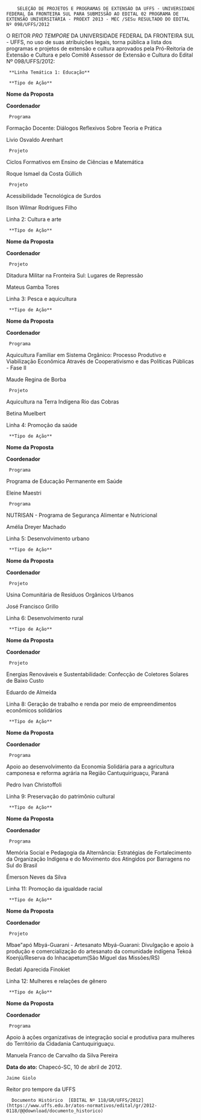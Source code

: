         SELEÇÃO DE PROJETOS E PROGRAMAS DE EXTENSÃO DA UFFS - UNIVERSIDADE FEDERAL DA FRONTEIRA SUL PARA SUBMISSÃO AO EDITAL 02 PROGRAMA DE EXTENSÃO UNIVERSITÁRIA - PROEXT 2013 - MEC /SESu RESULTADO DO EDITAL Nº 098/UFFS/2012  

O REITOR *PRO TEMPORE* DA UNIVERSIDADE FEDERAL DA FRONTEIRA SUL - UFFS, no uso de suas atribuições legais, torna pública a lista dos programas e projetos de extensão e cultura aprovados pela Pró-Reitoria de Extensão e Cultura e pelo Comitê Assessor de Extensão e Cultura do Edital Nº 098/UFFS/2012:

     **Linha Temática 1: Educação**

     **Tipo de Ação**

   **Nome da Proposta**

   **Coordenador**

     Programa

   Formação Docente: Diálogos Reflexivos Sobre Teoria e Prática

   Livio Osvaldo Arenhart

     Projeto

   Ciclos Formativos em Ensino de Ciências e Matemática

   Roque Ismael da Costa Güllich

     Projeto

   Acessibilidade Tecnológica de Surdos

   Ilson Wilmar Rodrigues Filho

          

 Linha 2: Cultura e arte

  

     **Tipo de Ação**

   **Nome da Proposta**

   **Coordenador**

     Projeto

   Ditadura Militar na Fronteira Sul: Lugares de Repressão

   Mateus Gamba Tores

  

      

      

 Linha 3: Pesca e aquicultura

  

     **Tipo de Ação**

   **Nome da Proposta**

   **Coordenador**

     Programa

   Aquicultura Familiar em Sistema Orgânico: Processo Produtivo e Viabilização Econômica Através de Cooperativismo e das Políticas Públicas - Fase II

   Maude Regina de Borba

  

     Projeto

   Aquicultura na Terra Indígena Rio das Cobras

   Betina Muelbert

          

 Linha 4: Promoção da saúde

  

     **Tipo de Ação**

   **Nome da Proposta**

   **Coordenador**

     Programa

   Programa de Educação Permanente em Saúde

   Eleine Maestri

     Programa

   NUTRISAN - Programa de Segurança Alimentar e Nutricional

   Amélia Dreyer Machado

  

      

      

 Linha 5: Desenvolvimento urbano

  

     **Tipo de Ação**

   **Nome da Proposta**

   **Coordenador**

     Projeto

   Usina Comunitária de Resíduos Orgânicos Urbanos

   José Francisco Grillo

          

 Linha 6: Desenvolvimento rural

  

     **Tipo de Ação**

   **Nome da Proposta**

   **Coordenador**

     Projeto 

   Energias Renováveis e Sustentabilidade: Confecção de Coletores Solares de Baixo Custo

   Eduardo de Almeida

  

      

      

 Linha 8: Geração de trabalho e renda por meio de empreendimentos econômicos solidários

  

     **Tipo de Ação**

   **Nome da Proposta**

   **Coordenador**

     Programa

   Apoio ao desenvolvimento da Economia Solidária para a agricultura camponesa e reforma agrária na Região Cantuquiriguaçu, Paraná

   Pedro Ivan Christoffoli

  

      

      

 Linha 9: Preservação do patrimônio cultural

  

     **Tipo de Ação**

   **Nome da Proposta**

   **Coordenador**

     Programa

   Memória Social e Pedagogia da Alternância: Estratégias de Fortalecimento da Organização Indígena e do Movimento dos Atingidos por Barragens no Sul do Brasil 

   Émerson Neves da Silva

  

      

      

 Linha 11: Promoção da igualdade racial

  

     **Tipo de Ação**

   **Nome da Proposta**

   **Coordenador**

     Projeto

   Mbae"apó Mbyá-Guarani - Artesanato Mbyá-Guarani: Divulgação e apoio à produção e comercialização do artesanato da comunidade indígena Tekoá Koenjù/Reserva do Inhacapetum(São Miguel das Missões/RS)

   Bedati Aparecida Finokiet

  

      

      

 Linha 12: Mulheres e relações de gênero

  

     **Tipo de Ação**

   **Nome da Proposta**

   **Coordenador**

     Programa

   Apoio à ações organizativas de integração social e produtiva para mulheres do Território da Cidadania Cantuquiriguaçu.

   Manuela Franco de Carvalho da Silva Pereira

  

      

  

   **Data do ato:** Chapecó-SC, 10 de abril de 2012.   
 

    Jaime Giolo   
 Reitor pro tempore da UFFS 

      Documento Histórico  [EDITAL Nº 118/GR/UFFS/2012](https://www.uffs.edu.br/atos-normativos/edital/gr/2012-0118/@@download/documento_historico)     
      